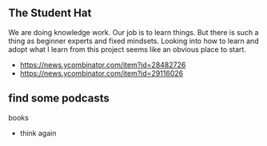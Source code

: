 ## The Student Hat
We are doing knowledge work. Our job is to learn things. But there is such a thing as beginner experts and fixed mindsets. Looking into how to learn and adopt what I learn from this project seems like an obvious place to start. 

- https://news.ycombinator.com/item?id=28482726
- https://news.ycombinator.com/item?id=29116026

find some podcasts
- 

books
- think again